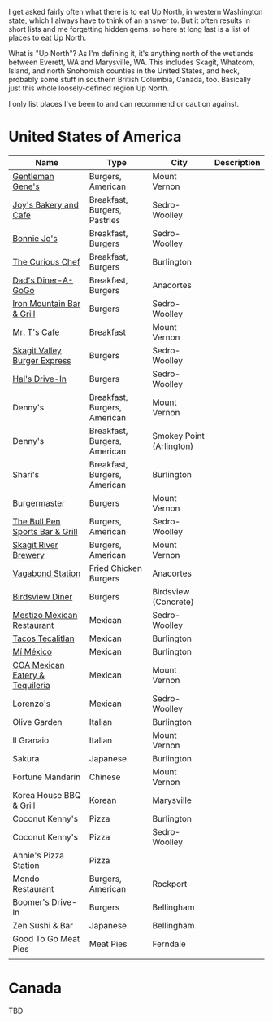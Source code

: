 I get asked fairly often what there is to eat Up North, in western Washington state, which I always have to think of an answer to. But it often results in short lists and me forgetting hidden gems. so here at long last is a list of places to eat Up North.

What is "Up North"? As I'm defining it, it's anything north of the wetlands between Everett, WA and Marysville, WA. This includes Skagit, Whatcom, Island, and north Snohomish counties in the United States, and heck, probably some stuff in southern British Columbia, Canada, too. Basically just this whole loosely-defined region Up North.

I only list places I've been to and can recommend or caution against.


# United States of America
| Name | Type | City | Description |
| ---- | ---- | ---- | ---- |
| [Gentleman Gene's](https://gentlemengenespub.com) | Burgers, American | Mount Vernon |  |
| [Joy's Bakery and Cafe](https://m.facebook.com/profile.php/?id=100040884916795) | Breakfast, Burgers, Pastries | Sedro-Woolley |  |
| [Bonnie Jo's](https://m.facebook.com/profile.php/?id=100063574718997) | Breakfast, Burgers | Sedro-Woolley |  |
| [The Curious Chef](https://curious-chef.business.site) | Breakfast, Burgers | Burlington |  |
| [Dad's Diner-A-GoGo](https://my-site-105803-107532.square.site) | Breakfast, Burgers | Anacortes |  |
| [Iron Mountain Bar & Grill](https://m.facebook.com/profile.php/?id=100063500473367) | Burgers | Sedro-Woolley |  |
| [Mr. T's Cafe](https://mrtscafe.com) | Breakfast | Mount Vernon |  |
| [Skagit Valley Burger Express](http://www.skagitvalleyburgers.com) | Burgers | Sedro-Woolley |  |
| [Hal's Drive-In](https://www.halsdrivein.com) | Burgers | Sedro-Woolley |  |
| Denny's | Breakfast, Burgers, American | Mount Vernon |  |
| Denny's | Breakfast, Burgers, American | Smokey Point (Arlington) |  |
| Shari's | Breakfast, Burgers, American | Burlington |  |
| [Burgermaster](https://burgermaster.com/menus/mt-vernon/) | Burgers | Mount Vernon |  |
| [The Bull Pen Sports Bar & Grill](https://www.thebullpensportsbar.com) | Burgers, American | Sedro-Woolley |  |
| [Skagit River Brewery](https://www.skagitbrew.com) | Burgers, American | Mount Vernon |  |
| [Vagabond Station](https://vagabondtrailerfood.com) | Fried Chicken Burgers | Anacortes |  |
| [Birdsview Diner](https://www.birdsviewdiner.com) | Burgers | Birdsview (Concrete) |  |
| [Mestizo Mexican Restaurant](http://www.mestizomexican.com) | Mexican | Sedro-Woolley |  |
| [Tacos Tecalitlan](https://tacostecalitlan.com) | Mexican | Burlington |  |
| [Mí México](https://m.facebook.com/profile.php/?id=100054286729860) | Mexican | Burlington |  |
| [COA Mexican Eatery & Tequileria](https://www.coaeatery.com/home) | Mexican | Mount Vernon |  |
| Lorenzo's | Mexican | Sedro-Woolley |  |
| Olive Garden | Italian | Burlington |  |
| Il Granaio | Italian | Mount Vernon |  |
| Sakura | Japanese | Burlington |  |
| Fortune Mandarin | Chinese | Mount Vernon |  |
| Korea House BBQ & Grill | Korean | Marysville |  |
| Coconut Kenny's | Pizza | Burlington |  |
| Coconut Kenny's | Pizza | Sedro-Woolley |  |
| Annie's Pizza Station | Pizza |  |  |
| Mondo Restaurant | Burgers, American | Rockport |  |
| Boomer's Drive-In | Burgers | Bellingham |  |
| Zen Sushi & Bar | Japanese | Bellingham |  |
| Good To Go Meat Pies | Meat Pies | Ferndale |  |
|  |  |  |  |

# Canada
TBD